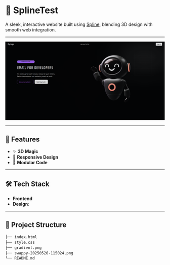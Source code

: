 # 🎨 SplineTest

A sleek, interactive website built using [Spline](https://spline.design/), blending 3D design with smooth web integration.

---

![Website Preview](swappy-20250526-115024.png)

---

## 🚀 Features

- ✨ **3D Magic**
- 🎯 **Responsive Design**
- 🧩 **Modular Code**

---

## 🛠️ Tech Stack

- **Frontend**
- **Design**:

---

## 📂 Project Structure

```bash
├── index.html
├── style.css
├── gradient.png
├── swappy-20250526-115024.png
└── README.md
